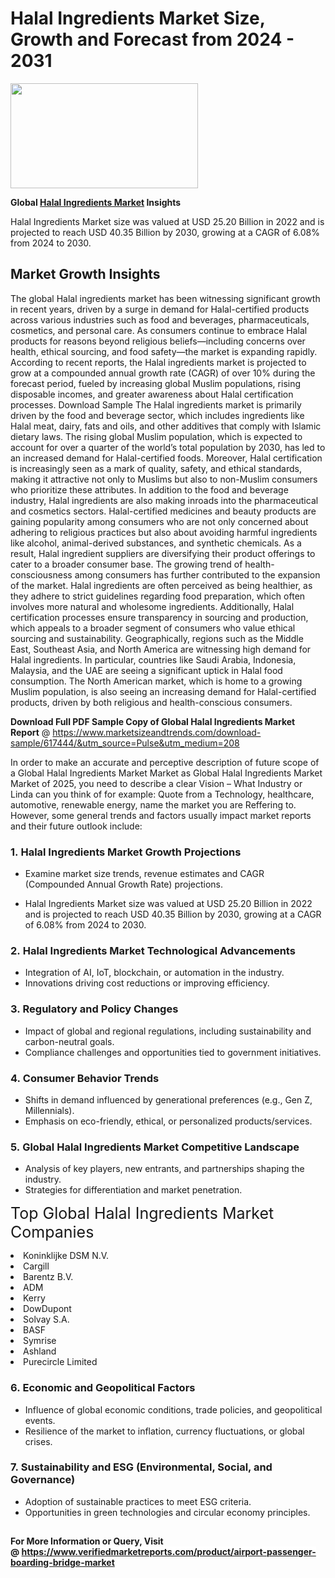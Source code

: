 <H1>Halal Ingredients Market Size, Growth and Forecast from 2024 - 2031</H1><img class="aligncenter size-medium wp-image-584254" src="https://thirdeyenews.in/wp-content/uploads/2024/09/Global-Market-Research-300x168.jpeg" alt="" width="300" height="168" /><p><strong>Global&nbsp;<a href="https://www.marketsizeandtrends.com/download-sample/617444/&amp;utm_source=Pulse&amp;utm_medium=208">Halal Ingredients Market</a> Insights</strong></p><p>Halal Ingredients Market size was valued at USD 25.20 Billion in 2022 and is projected to reach USD 40.35 Billion by 2030, growing at a CAGR of 6.08% from 2024 to 2030.</p><p><h2>Market Growth Insights</h2> The global Halal ingredients market has been witnessing significant growth in recent years, driven by a surge in demand for Halal-certified products across various industries such as food and beverages, pharmaceuticals, cosmetics, and personal care. As consumers continue to embrace Halal products for reasons beyond religious beliefs—including concerns over health, ethical sourcing, and food safety—the market is expanding rapidly. According to recent reports, the Halal ingredients market is projected to grow at a compounded annual growth rate (CAGR) of over 10% during the forecast period, fueled by increasing global Muslim populations, rising disposable incomes, and greater awareness about Halal certification processes. Download Sample The Halal ingredients market is primarily driven by the food and beverage sector, which includes ingredients like Halal meat, dairy, fats and oils, and other additives that comply with Islamic dietary laws. The rising global Muslim population, which is expected to account for over a quarter of the world’s total population by 2030, has led to an increased demand for Halal-certified foods. Moreover, Halal certification is increasingly seen as a mark of quality, safety, and ethical standards, making it attractive not only to Muslims but also to non-Muslim consumers who prioritize these attributes. In addition to the food and beverage industry, Halal ingredients are also making inroads into the pharmaceutical and cosmetics sectors. Halal-certified medicines and beauty products are gaining popularity among consumers who are not only concerned about adhering to religious practices but also about avoiding harmful ingredients like alcohol, animal-derived substances, and synthetic chemicals. As a result, Halal ingredient suppliers are diversifying their product offerings to cater to a broader consumer base. The growing trend of health-consciousness among consumers has further contributed to the expansion of the market. Halal ingredients are often perceived as being healthier, as they adhere to strict guidelines regarding food preparation, which often involves more natural and wholesome ingredients. Additionally, Halal certification processes ensure transparency in sourcing and production, which appeals to a broader segment of consumers who value ethical sourcing and sustainability. Geographically, regions such as the Middle East, Southeast Asia, and North America are witnessing high demand for Halal ingredients. In particular, countries like Saudi Arabia, Indonesia, Malaysia, and the UAE are seeing a significant uptick in Halal food consumption. The North American market, which is home to a growing Muslim population, is also seeing an increasing demand for Halal-certified products, driven by both religious and health-conscious consumers. </p><p><span class=""><strong>Download Full PDF Sample Copy of Global Halal Ingredients Market Report</strong> @ <a href="https://www.marketsizeandtrends.com/download-sample/617444/&amp;utm_source=Pulse&amp;utm_medium=208" target="_blank">https://www.marketsizeandtrends.com/download-sample/617444/&amp;utm_source=Pulse&amp;utm_medium=208</a></span></p><p>In order to make an accurate and perceptive description of future scope of a Global&nbsp;Halal Ingredients Market Market as Global&nbsp;Halal Ingredients Market Market of 2025, you need to describe a clear Vision &ndash; What Industry or Linda can you think of for example: Quote from a Technology, healthcare, automotive, renewable energy, name the market you are Reffering to. However, some general trends and factors usually impact market reports and their future outlook include:</p><h3>1.&nbsp;<strong>Halal Ingredients Market Growth Projections</strong></h3><ul><li>Examine market size trends, revenue estimates and CAGR (Compounded Annual Growth Rate) projections.</li><li><p>Halal Ingredients Market size was valued at USD 25.20 Billion in 2022 and is projected to reach USD 40.35 Billion by 2030, growing at a CAGR of 6.08% from 2024 to 2030.</p></li></ul><h3>2.&nbsp;<strong>Halal Ingredients Market Technological Advancements</strong></h3><ul><li>Integration of AI, IoT, blockchain, or automation in the industry.</li><li>Innovations driving cost reductions or improving efficiency.</li></ul><h3>3.&nbsp;<strong>Regulatory and Policy Changes</strong></h3><ul><li>Impact of global and regional regulations, including sustainability and carbon-neutral goals.</li><li>Compliance challenges and opportunities tied to government initiatives.</li></ul><h3>4.&nbsp;<strong>Consumer Behavior Trends</strong></h3><ul><li>Shifts in demand influenced by generational preferences (e.g., Gen Z, Millennials).</li><li>Emphasis on eco-friendly, ethical, or personalized products/services.</li></ul><h3>5.&nbsp;<strong>Global Halal Ingredients Market Competitive Landscape</strong></h3><ul><li>Analysis of key players, new entrants, and partnerships shaping the industry.</li><li>Strategies for differentiation and market penetration.</li></ul><p data-pm-slice="1 1 []"><span style="color: inherit; font-family: inherit; font-size: 25px;">Top Global Halal Ingredients Market Companies</span></p><div class="" data-test-id=""><p><li>Koninklijke DSM N.V.</li><li> Cargill</li><li> Barentz B.V.</li><li> ADM</li><li> Kerry</li><li> DowDupont</li><li> Solvay S.A.</li><li> BASF</li><li> Symrise</li><li> Ashland</li><li> Purecircle Limited</li></p></div><h3>6.&nbsp;<strong>Economic and Geopolitical Factors</strong></h3><ul><li>Influence of global economic conditions, trade policies, and geopolitical events.</li><li>Resilience of the market to inflation, currency fluctuations, or global crises.</li></ul><h3>7.&nbsp;<strong>Sustainability and ESG (Environmental, Social, and Governance)</strong></h3><ul><li>Adoption of sustainable practices to meet ESG criteria.</li><li>Opportunities in green technologies and circular economy principles.</li></ul><h2><strong style="font-size: 14px;">For More Information or Query, Visit @&nbsp;</strong><a style="background-color: #ffffff; font-size: 14px;" href="https://www.marketsizeandtrends.com/report/halal-ingredients-market/" target="_blank">https://www.verifiedmarketreports.com/product/airport-passenger-boarding-bridge-market</a></h2>
